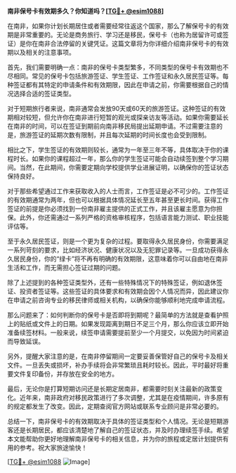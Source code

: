 **南非保号卡有效期多久？你知道吗？[[TG💪+ @esim1088](https://t.me/s/esim1088)]**

在南非，如果你计划长期居住或者需要经常往返这个国家，那么了解保号卡的有效期是非常重要的。无论是商务旅行、学习还是移民，保号卡（也称为居留许可或签证）是你在南非合法停留的关键凭证。这篇文章将为你详细介绍南非保号卡的有效期以及相关的注意事项。

首先，我们需要明确一点：南非的保号卡类型繁多，不同类型的保号卡有效期也不尽相同。常见的保号卡包括旅游签证、学生签证、工作签证和永久居民签证等。每种签证都有其特定的申请条件和有效期限，因此在申请之前，你需要根据自己的情况选择合适的签证类型。

对于短期旅行者来说，南非通常会发放90天或60天的旅游签证。这种签证的有效期相对较短，但允许你在南非进行短暂的观光或探亲访友等活动。如果你需要延长在南非的时间，可以在签证到期前向南非移民局提出延期申请。不过需要注意的是，旅游签证的延期次数有限制，并且每次延期的时间长度也会受到限制。

相比之下，学生签证的有效期则较长，通常为一年至三年不等，具体取决于你的课程时长。如果你的课程超过一年，那么你的学生签证可能会自动续签到整个学习期间。当然，在此期间，你需要定期向学校提供学业进展证明，以确保你的签证状态保持良好。

对于那些希望通过工作来获取收入的人士而言，工作签证是必不可少的。工作签证的有效期通常为两年，但也可以根据具体情况延长至五年甚至更长时间。获得工作签证的前提是你必须找到一份南非雇主提供的正式工作，并且该雇主愿意为你担保。此外，你还需通过一系列严格的资格审核程序，包括语言能力测试、职业技能评估等。

至于永久居民签证，则是一个更为复杂的过程。要取得永久居民身份，你需要满足一系列苛刻的要求，比如经济状况、健康状况以及无犯罪记录等。一旦成功获得永久居民身份，你的“绿卡”将不再有明确的有效期限，这意味着你可以自由地在南非生活和工作，而无需担心签证过期的问题。

除了上述提到的各种签证类型外，还有一些特殊情况下的特殊签证，例如退休签证、投资者签证等。这些签证的具体要求和有效期会因个人情况而异，因此建议你在申请之前咨询专业的移民律师或相关机构，以确保你能够顺利地完成申请流程。

那么问题来了：如何判断你的保号卡是否即将到期呢？最简单的方法就是查看护照上的贴纸或文件上的日期。如果发现距离到期日不足三个月，那么你应该立即开始准备续签材料。一般来说，续签申请需要提前至少一个月提交，以免因为时间紧迫而导致延误。

另外，提醒大家注意的是，在南非停留期间一定要妥善保管好自己的保号卡及相关文件。一旦丢失或损坏，补办手续将会非常繁琐且耗时较长。因此，平时最好将重要文件复印备份，并存放在安全的地方。

最后，无论你是打算短期访问还是长期定居南非，都需要时刻关注最新的政策变化。近年来，南非政府对移民政策进行了多次调整，尤其是在疫情期间，许多原有的规定都发生了改变。因此，定期查阅官方网站或联系专业顾问是非常必要的。

总结一下，南非保号卡的有效期取决于具体的签证类型和个人情况。无论是短期游客还是长期居民，都应该清楚地了解自己的签证状态，并及时办理续签手续。希望本文能帮助你更好地理解南非保号卡的相关信息，并为你的旅程或定居计划提供有用的参考。祝大家旅途愉快！

[[TG💪+ @esim1088](https://t.me/s/esim1088) ![Image](https://i.postimg.cc/4NQfJmqS/Snipaste-2025-05-13-00-14-12.png)]